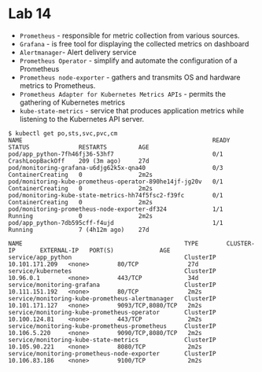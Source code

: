 # Lab 14

* `Prometheus` - responsible for metric collection from various sources.  
* `Grafana` - is free tool for displaying the collected metrics on dashboard 
* `Alertmanager`- Alert delivery service
* `Prometheus Operator` - simplify and automate the configuration of a Prometheus
* `Prometheus node-exporter` - gathers and transmits OS and hardware metrics to Prometheus.
* `Prometheus Adapter for Kubernetes Metrics APIs` - permits the gathering of Kubernetes metrics
* `kube-state-metrics` - service that produces application metrics while listening to the Kubernetes API server.

```shell
$ kubectl get po,sts,svc,pvc,cm
NAME                                                      READY   STATUS              RESTARTS         AGE
pod/app_python-7fh46fj36-53hf7                            0/1     CrashLoopBackOff    209 (3m ago)     27d
pod/monitoring-grafana-u6djg62k5x-qna40                   0/3     ContainerCreating   0                2m2s
pod/monitoring-kube-prometheus-operator-890he14jf-jg20v   0/1     ContainerCreating   0                2m2s
pod/monitoring-kube-state-metrics-hh74f5fsc2-f39fc        0/1     ContainerCreating   0                2m2s
pod/monitoring-prometheus-node-exporter-df324             1/1     Running             0                2m2s
pod/app_python-7db595cff-f4ujd                            1/1     Running             7 (4h12m ago)    27d

NAME                                              TYPE        CLUSTER-IP       EXTERNAL-IP   PORT(S)             AGE
service/app_python                                ClusterIP   10.101.171.209   <none>        80/TCP              27d
service/kubernetes                                ClusterIP   10.96.0.1        <none>        443/TCP             34d
service/monitoring-grafana                        ClusterIP   10.111.151.192   <none>        80/TCP              2m2s
service/monitoring-kube-prometheus-alertmanager   ClusterIP   10.101.171.127   <none>        9093/TCP,8080/TCP   2m2s
service/monitoring-kube-prometheus-operator       ClusterIP   10.100.124.81    <none>        443/TCP             2m2s
service/monitoring-kube-prometheus-prometheus     ClusterIP   10.106.5.220     <none>        9090/TCP,8080/TCP   2m2s
service/monitoring-kube-state-metrics             ClusterIP   10.105.90.221    <none>        8080/TCP            2m2s
service/monitoring-prometheus-node-exporter       ClusterIP   10.106.83.186    <none>        9100/TCP            2m2s